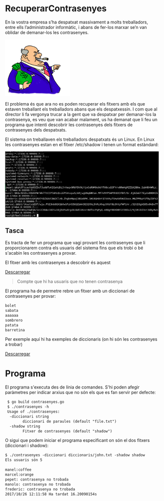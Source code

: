# RecuperarContrasenyes
En la vostra empresa s’ha despatxat massivament a molts treballadors, entre ells l’administrador informàtic, i abans de fer-los marxar se’n van oblidar de demanar-los les contrasenyes. 

![El director té mal caràcter](https://raw.githubusercontent.com/utrescu/utrescu.github.io/master/images/kefe.png)

El problema és que ara no es poden recuperar els fitxers amb els que estaven treballant els treballadors abans que els despatxessin. I com que al director li fa vergonya trucar a la gent que va despatxar per demanar-los la contrasenya, es veu que van acabar malament, us ha demanat que li feu un programa que intenti descobrir les contrasenyes dels fitxers de contrasenyes dels despatxats.

El sistema on treballaven els treballadors despatxats és un Linux. En Linux les contrasenyes estan en el fitxer /etc/shadow i tenen un format estàndard:

![contrasenyes](https://raw.githubusercontent.com/utrescu/utrescu.github.io/master/images/shadow.png)

Tasca
------------------

Es tracta de fer un programa que vagi provant les contrasenyes que li proporcionarem contra els usuaris del sistema fins que els trobi o bé s'acabin les contrasenyes a provar.

El fitxer amb les contrasenyes a descobrir és aquest 

[Descarregar](https://drive.google.com/file/d/0BxakKCNfTojqbWplU1FfRldDVDA/view?usp=sharing "fitxer amb les contrasenyes")

> Compte que hi ha usuaris que no tenen contrasenya

El programa ha de permetre rebre un fitxer amb un diccionari de contrasenyes per provar: 

    bolet
    sabata
    aaaaaa
    sombrero
    patata
    barretina

Per exemple aquí hi ha exemples de diccionaris (on hi són les contrasenyes a trobar) 

[Descarregar](https://drive.google.com/file/d/0BxakKCNfTojqWkNJQ2luRldTM00/view?usp=sharing "diccionaris")

Programa
====================================
El programa s'executa des de línia de comandes. S'hi poden afegir paràmetres per indicar arxius que no són els que es fan servir per defecte:


     $ go build contrasenyes.go
     $ ./contrasenyes -h
     Usage of ./contrasenyes:
      -diccionari string
            diccionari de paraules (default "file.txt")
      -shadow string
            Fitxer de contrasenyes (default "shadow")

O sigui que podem iniciar el programa especificant on són el dos fitxers (diccionari i shadow):
       
    $ ./contrasenyes -diccionari diccionaris/john.txt -shadow shadow
    Els usuaris són 5

    manel:coffee
    marcel:orange
    pepet: contrasenya no trobada
    manolo: contrasenya no trobada
    frederic: contrasenya no trobada
    2017/10/26 12:11:58 Ha tardat 16.20090154s

